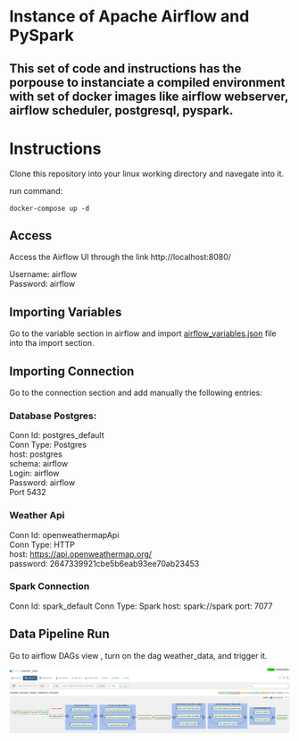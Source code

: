# Instance of Apache Airflow and PySpark

## This set of code and instructions has the porpouse to instanciate a compiled environment with set of docker images like airflow webserver, airflow scheduler, postgresql, pyspark.
  

# Instructions
Clone this repository into your linux working directory and navegate into it.  
  
run command:
```
docker-compose up -d
```

## Access
Access the Airflow UI through  the link http://localhost:8080/  

Username: airflow  
Password: airflow

## Importing Variables

Go to the variable section in airflow and import [airflow_variables.json](airflow_variables.json) file into tha import section.
  
  
## Importing Connection
Go to the connection section and add manually the following entries:

### Database Postgres:
Conn Id: postgres_default  
Conn Type: Postgres  
host: postgres  
schema: airflow  
Login: airflow  
Password: airflow  
Port 5432  

### Weather Api
Conn Id: openweathermapApi  
Conn Type: HTTP  
host: https://api.openweathermap.org/  
password: 2647339921cbe5b6eab93ee70ab23453  

### Spark Connection
Conn Id: spark_default
Conn Type: Spark
host: spark://spark
port: 7077


## Data Pipeline Run
Go to airflow DAGs view , turn on the dag weather_data, and trigger it.  

![weather_data](img/DAG.JPG)
